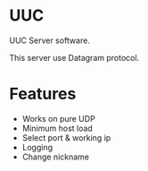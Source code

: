 # UUC
UUC Server software.

This server use Datagram protocol.

# Features
* Works on pure UDP
* Minimum host load
* Select port & working ip
* Logging
* Change nickname
